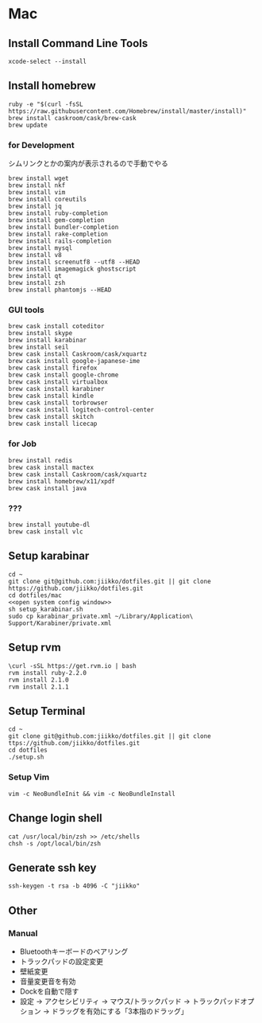 # Mac
## Install Command Line Tools
```shell
xcode-select --install
```

## Install homebrew
```shell
ruby -e "$(curl -fsSL https://raw.githubusercontent.com/Homebrew/install/master/install)"
brew install caskroom/cask/brew-cask
brew update
```

### for Development
シムリンクとかの案内が表示されるので手動でやる
```
brew install wget
brew install nkf
brew install vim
brew install coreutils
brew install jq
brew install ruby-completion
brew install gem-completion
brew install bundler-completion
brew install rake-completion
brew install rails-completion
brew install mysql
brew install v8
brew install screenutf8 --utf8 --HEAD
brew install imagemagick ghostscript
brew install qt
brew install zsh
brew install phantomjs --HEAD
```

### GUI tools
```
brew cask install coteditor
brew install skype
brew install karabinar
brew install seil
brew cask install Caskroom/cask/xquartz
brew cask install google-japanese-ime
brew cask install firefox
brew cask install google-chrome
brew cask install virtualbox
brew cask install karabiner
brew cask install kindle
brew cask install torbrowser
brew cask install logitech-control-center
brew cask install skitch
brew cask install licecap
```
### for Job
```
brew install redis
brew cask install mactex
brew cask install Caskroom/cask/xquartz
brew install homebrew/x11/xpdf
brew cask install java
```
### ???
```
brew install youtube-dl
brew cask install vlc
```

## Setup karabinar
```shell
cd ~
git clone git@github.com:jiikko/dotfiles.git || git clone https://github.com/jiikko/dotfiles.git
cd dotfiles/mac
<<open system config window>>
sh setup_karabinar.sh
sudo cp karabinar_private.xml ~/Library/Application\ Support/Karabiner/private.xml
```

## Setup rvm
```shell
\curl -sSL https://get.rvm.io | bash
rvm install ruby-2.2.0
rvm install 2.1.0
rvm install 2.1.1
```

## Setup Terminal
```shell
cd ~
git clone git@github.com:jiikko/dotfiles.git || git clone ttps://github.com/jiikko/dotfiles.git
cd dotfiles
./setup.sh
```

### Setup Vim
```shell
vim -c NeoBundleInit && vim -c NeoBundleInstall
```

## Change login shell
```
cat /usr/local/bin/zsh >> /etc/shells
chsh -s /opt/local/bin/zsh
```

## Generate ssh key
```
ssh-keygen -t rsa -b 4096 -C "jiikko"
```

## Other
### Manual
* Bluetoothキーボードのペアリング
* トラックパッドの設定変更
* 壁紙変更
* 音量変更音を有効
* Dockを自動で隠す
* 設定 -> アクセシビリティ -> マウス/トラックパッド -> トラックパッドオプション -> ドラッグを有効にする「3本指のドラッグ」
